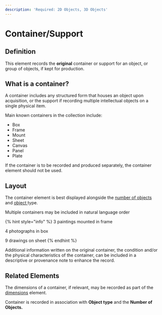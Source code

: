 ```yaml
---
description: 'Required: 2D Objects, 3D Objects'
---
```


# Container/Support

## Definition

This element records the **original** container or support for an object, or group of objects, if kept for production. 

## What is a container?

A container includes any structured form that houses an object upon acquisition, or the support if recording multiple intellectual objects on a single physical item. 

Main known containers in the collection include:

* Box
* Frame
* Mount
* Sheet
* Canvas
* Panel
* Plate

If the container is to be recorded and produced separately, the container element should not be used. 

## Layout

The container element is best displayed alongside the [number of objects](number-of-objects.md) and [object ](object-type/)type.

Multiple containers may be included in natural language order

{% hint style="info" %}
3 paintings mounted in frame

4 photographs in box 

9 drawings on sheet
{% endhint %}

Additional information written on the original container, the condition and/or the physical characteristics of the container, can be included in a descriptive or provenance note to enhance the record.

## Related Elements 

The dimensions of a container, if relevant, may be recorded as part of the [dimensions](dimensions.md) element.

Container is recorded in association with **Object type** and the **Number of Objects.**



